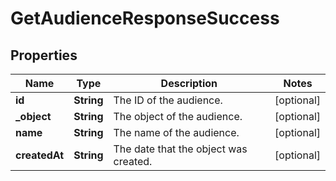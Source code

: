 

# GetAudienceResponseSuccess


## Properties

| Name | Type | Description | Notes |
|------------ | ------------- | ------------- | -------------|
|**id** | **String** | The ID of the audience. |  [optional] |
|**_object** | **String** | The object of the audience. |  [optional] |
|**name** | **String** | The name of the audience. |  [optional] |
|**createdAt** | **String** | The date that the object was created. |  [optional] |



